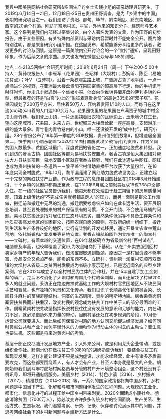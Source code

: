 我與中國美院网络社会研究所&空间生产的乡土实践小组的研究助理與研究生，于2019年6月14日－21日，12月18日-25日在贵州田野调查，是为「乡建中的中国」长期的研究项目之一。我们走访了贵阳、都勻、毕节、黔南地区、黔东南地区、黔西南的20余个村落，拜訪了當地村民、村官，外地来的知识分子、建筑师与艺术家。这个系列是我们内部经过密集讨论，由个人署名发表的文章，作为田野的初步报告。由于某些原因，有关特殊内部资料与采访内容暂时并不能完全公开。图片除特别注明，都是来自研究小组所摄。在这里发布，希望能够分享给更多的读者，激发更多的讨论与回馈。这原是一篇美院内公开讨论会的一个”宣传”通知，呈现田野印象，作为后续文章的序曲。原文也发布在微信公众号与INS的网站。

地点：4-213.5网络社会研究所时间；2019年6月24日（周一）下午2:00-5:00主持人：黄孙权报告人：李雁军（花果园）；仝昭祥（大坝村）；彭婉昕、陈臣（易地扶贫点）；叶V （立碑村）。沿着一条狭窄主路上坡，广告牌占领了地平线，一点一点涌进你的视野，在亚洲最大楼盘贵阳花果园密集的超高层下行走，你的手机讯号时好时坏，你走几步就遇到一个售楼小哥，他会向你推销将要开盘的薄利多销的户型，但最推荐的还是“白宫”边上的“象征着尊贵身份”的高达335米的“双子塔”。花果园规划了200万平方米，居住着50万人，容纳着贵阳1/10的人口，而每日在这里流(du)动(sai)着的人口达100余万人。花果园夜里的花果园在布满窑子的城中村金顶山青竹巷，我们登上山顶，一片还裹挟着旧衣物的瓦砾边上，玉米地仍在生长，望向这座城市，花果园、未来方舟、世纪城三大楼盘耸起一座座高楼，支起游乐一般的盛大景象。青竹巷内青竹巷内的小山，唯一还没被开发的"成中村”.，研究小组。28个省份公布了19年第一季度的GDP数据，贵州位列倒数第6，但增速居全国第二。快手网红小啊东朝着“2020年全面打赢脱贫攻坚战”前行的贵州，作为全国贫困人数最多、贫困区域最广、深度贫困的省份之一，正加速度地脱贫和转型。我们到访的奢香古镇、团圆社区等都为易地扶贫安置点。奢香古镇是恒大集团结对帮扶大方县扶贫项目，易地安置小区就在奢香古镇旁，我们在此途遇快手网红。网红也成为贵州扶贫的一条道路－－黎平盖宝村借助直播平台收获了大量粉丝，在18年底实现全村脱贫。18年10月，黎平县组建了网红助力脱贫攻坚协会，正建立起一个完整的网红扶贫产业链。作为政府工程的息烽县团圆社区在2018年3月开始建设，十个乡镇的贫困户都搬迁至此，在2019年6月底之前就要达成18栋368户全部入住。在一线的社区官员告诉我们，他每天都在处理由于赶工期留下的房屋质量问题，顶着上级传达的“不完成任务就卷铺盖走人”的压力，而另一面则是群众工作难做，搬迁前和搬迁中无尽的沟通，搬迁后要考虑农户如何在此长远生活，要开展职业培训，甚至要处理搬来的村户保留原有的习惯，不会开门锁、不会使用马桶的问题。易地扶贫搬迁是指对居住在生态环境恶劣，自然条件低劣等不具备生存条件和地质灾害高发地区的贫困群众，按照农民自愿的原则，在政府的统一组织下，搬迁到生活和生产条件较好的地区，实行有计划的开发式移民，通过开垦宜农宜林荒山荒地，依托城镇和产业发展等易地安置。奢香古镇航拍图作为贵州唯一的淘宝村——立碑村，有着优越的交通位置，在06年就被确立为省级新农村“百村试点”，电脑普及率高，也较早覆盖了宽带,为发展电商打下基础。从在广州卖衣服到回村卖家乡特产的年轻人告诉我们，做淘宝屡屡遇到瓶颈，原因之一是村里资源不够丰富，食品安全又愈加严格，能卖的东西不多。立碑村：贵州第一淘宝村安顺市双堡镇的大坝村从省级二类贫困村发展成为省级小康示范村，已是远近闻名的典型乡建案例。它在2012年成立了以全村村民为主体的合作社，并在15年自建了加工金刺梨的酒厂，之后不仅消化了大坝村和周围几个村的金刺梨，而且还解决了村里200多人的就业问题。采访正在路边做扶贫基础工作的大坝村村官贫困地区从不缺民间手艺和智慧，也有独特的风景和文化传承，我们见识了长顺县代化镇的枫香染、长顺县斗麻村的苗族房屋结构、侗寨的生态厕所、贵州的喀斯特地貌。枫香染黄岗侗寨要扶贫民而非扶懒汉，改变村民的观念成为扶贫工作中关于人的部分最困难的工作。侗寨黄岗村脱贫攻坚指挥长说村民往往没有发展的意识和足够的能力，内在动力不足，就必须借助外来力量的带动，目前村落还处在初步规划的阶段，10月份运营公司就要进入。而此后如何保留对村落的地方认同又能促进经济发展？如何同时贡献公共和产业？如何平衡外来的力量和作为行动主体的村民的主动性？要生意也要生机。这些都是将来对黄岗村的考验。

基层干部正绞尽脑汁发展地方产业，引入外来公司，或是利用龙头企业带动，或是组织合作社。黔南州仍在做扶贫工作的80岁的胡奶奶告诉我们，要结合扶贫工程和现实发展，这样才能让建设不只是成为虚设，才能永续经营，此中有诸多矛盾需要攻克，而这些都要围绕着人，有人才会有产业，甚至人本身就是最大的产业。胡奶奶带我们到斗麻村虎场村网格员与分管的村户开环境整治组会，这个村还没有手机讯号，即将开通电信服务。美丽乡村（2014）、特色小镇（2016）、乡村振兴（2017）、精准扶贫（2014-2018）等，一系列的国家政策都指向中国乡村，乡村问题是中国当下产生、化解和与城市问题相伴发生的过程问题。大规模的工业化、都市化、信息化并行的过程正给中国乡村带来剧变。2020全面建成小康社会、彻底消除贫困（7000万人），势必改变许许多多传统乡村的空间面貌、生产关系、生活方式、生态状况。我们渴望考察、研究、记录、保存和讨论展示其中的问题，并思考网络社会下的乡村新问题与乡建新方法是什么。